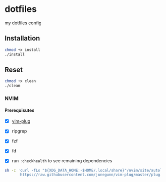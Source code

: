 # dotfiles

my dotfiles config

## Installation

```bash
chmod +x install
./install
```

## Reset

```bash
chmod +x clean
./clean
```

### NVIM

#### Prerequisutes 

- [x] [vim-plug](https://github.com/junegunn/vim-plug)
- [x] ripgrep
- [x] fzf
- [x] fd
- [x] run `:checkhealth` to see remaining dependencies


```bash
sh -c 'curl -fLo "${XDG_DATA_HOME:-$HOME/.local/share}"/nvim/site/autoload/plug.vim --create-dirs \
       https://raw.githubusercontent.com/junegunn/vim-plug/master/plug.vim'
```

